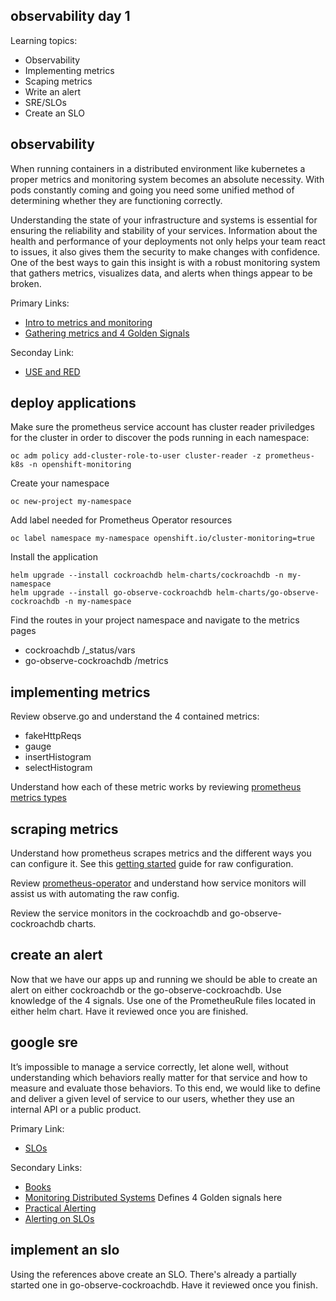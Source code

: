 observability day 1
-------------------

Learning topics:
* Observability
* Implementing metrics
* Scaping metrics
* Write an alert
* SRE/SLOs
* Create an SLO

observability
-------------

When running containers in a distributed environment like kubernetes a proper metrics and monitoring system becomes an absolute necessity. With pods constantly coming and going you need some unified method of determining whether they are functioning correctly.

Understanding the state of your infrastructure and systems is essential for ensuring the reliability and stability of your services. Information about the health and performance of your deployments not only helps your team react to issues, it also gives them the security to make changes with confidence. One of the best ways to gain this insight is with a robust monitoring system that gathers metrics, visualizes data, and alerts when things appear to be broken.

Primary Links:
* [Intro to metrics and monitoring](https://www.digitalocean.com/community/tutorials/an-introduction-to-metrics-monitoring-and-alerting)
* [Gathering metrics and 4 Golden Signals](https://www.digitalocean.com/community/tutorials/gathering-metrics-from-your-infrastructure-and-applications)

Seconday Link:
* [USE and RED](https://orangematter.solarwinds.com/2017/10/05/monitoring-and-observability-with-use-and-red/)


deploy applications
-------------------

Make sure the prometheus service account has cluster reader priviledges for the cluster in order to discover the pods running in each namespace:

    oc adm policy add-cluster-role-to-user cluster-reader -z prometheus-k8s -n openshift-monitoring


Create your namespace

    oc new-project my-namespace

Add label needed for Prometheus Operator resources

    oc label namespace my-namespace openshift.io/cluster-monitoring=true

Install the application

    helm upgrade --install cockroachdb helm-charts/cockroachdb -n my-namespace
    helm upgrade --install go-observe-cockroachdb helm-charts/go-observe-cockroachdb -n my-namespace
    
Find the routes in your project namespace and navigate to the metrics pages
* cockroachdb /_status/vars
* go-observe-cockroachdb /metrics

implementing metrics
--------------------

Review observe.go and understand the 4 contained metrics:

* fakeHttpReqs
* gauge
* insertHistogram
* selectHistogram

Understand how each of these metric works by reviewing [prometheus metrics types](https://prometheus.io/docs/concepts/metric_types/)


scraping metrics
----------------

Understand how prometheus scrapes metrics and the different ways you can configure it. See this [getting started](https://github.com/prometheus/prometheus/blob/master/docs/getting_started.md) guide for raw configuration.


Review [prometheus-operator](https://coreos.com/blog/the-prometheus-operator.html) and understand how service monitors will assist us with automating the raw config.

Review the service monitors in the cockroachdb and go-observe-cockroachdb charts.

create an alert
---------------

Now that we have our apps up and running we should be able to create an alert on either cockroachdb or the go-observe-cockroachdb. Use knowledge of the 4 signals. Use one of the PrometheuRule files located in either helm chart. Have it reviewed once you are finished.


google sre
----------

It’s impossible to manage a service correctly, let alone well, without understanding which behaviors really matter for that service and how to measure and evaluate those behaviors. To this end, we would like to define and deliver a given level of service to our users, whether they use an internal API or a public product.

Primary Link:

* [SLOs](https://landing.google.com/sre/sre-book/chapters/service-level-objectives/)

Secondary Links:

* [Books](https://landing.google.com/sre/books/)
* [Monitoring Distributed Systems](https://landing.google.com/sre/sre-book/chapters/monitoring-distributed-systems/) Defines 4 Golden signals here
* [Practical Alerting](https://landing.google.com/sre/sre-book/chapters/practical-alerting/)
* [Alerting on SLOs](https://landing.google.com/sre/workbook/chapters/alerting-on-slos/)

implement an slo
----------------

Using the references above create an SLO. There's already a partially started one in go-observe-cockroachdb. Have it reviewed once you finish.
